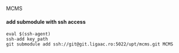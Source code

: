 MCMS


#### add submodule with ssh access
```
eval $(ssh-agent)
ssh-add key_path
git submodule add ssh://git@git.ligaac.ro:5022/upt/mcms.git MCMS
```
